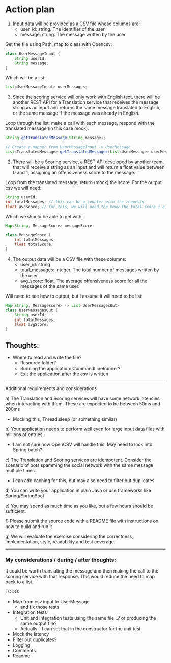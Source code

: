 # Action plan

1) Input data will be provided as a CSV file whose columns are:
   - user_id: string. The identifier of the user
   - message: string. The message written by the user

Get the file using Path, map to class with Opencsv:

```java
class UserMessageInput {
    String userId;
    String message;
}
```

Which will be a list:

```java
List<UserMessageInput> userMessages;
```

3) Since the scoring service will only work with English text, there will be another REST API for a Translation service that receives the message string as an input and returns the same message translated to English, or the same message if the message was already in English.

Loop through the list, make a call with each message, respond with the translated message (in this case mock).

```java
String getTranslatedMessage(String message);

// Create a mapper from UserMessageInput -> UserMessage
List<TranslatedMessage> getTranslatedMessages(List<UserMessage> userMessage);
```

2) There will be a Scoring service, a REST API developed by another team, that will receive a string as an input and will return a float value between 0 and 1, assigning an offensiveness score to the message.

Loop from the translated message, return (mock) the score. For the output csv we will need:

```java
String userId;
int totalMessages; // this can be a counter with the requests
float avgScore; // for this, we will need the know the total score i.e. totalMessages / totalScore (for each user id) 
```

Which we should be able to get with:

```java
Map<String, MessageScore> messageScore;

class MessageScore {
    int totalMessages;
    float totalScore;
}
```

4) The output data will be a CSV file with these columns:
   - user_id: string
   - total_messages: integer. The total number of messages written by the user.
   - avg_score: float. The average offensiveness score for all the messages of the same user.

Will need to see how to output, but I assume it will need to be list:

```java
Map<String, MessageScore> -> List<UserMessagesOut>
class UserMessagesOut {
    String userId;
    int totalMessages;
    float avgScore;
}
```

## Thoughts:

   - Where to read and write the file?
     - Resource folder?
     - Running the application: CommandLineRunner?
     - Exit the application after the csv is written
---

Additional requirements and considerations 

a) The Translation and Scoring services will have some network latencies when interacting with them. These are expected to be between 50ms and 200ms

- Mocking this, Thread.sleep (or something similar)


b) Your application needs to perform well even for large input data files with millions of entries.

- I am not sure how OpenCSV will handle this. May need to look into Spring batch?

c) The Translation and Scoring services are idempotent. Consider the scenario of bots spamming the social network with the same message multiple times.

- I can add caching for this, but may also need to filter out duplicates

d) You can write your application in plain Java or use frameworks like Spring/SpringBoot

e) You may spend as much time as you like, but a few hours should be sufficient.

f) Please submit the source code with a README file with instructions on how to build and run it

g) We will evaluate the exercise considering the correctness, implementation, style, readability and test coverage.

---

### My considerations / during / after thoughts:

It could be worth translating the message and then making the call to the scoring service with that response.
This would reduce the need to map back to a list.

TODO:

- Map from csv input to UserMessage
    - and fix those tests
- Integration tests
    - Unit and integration tests using the same file...? or producing the same output file?
    - Actually - I can set that in the constructor for the unit test
- Mock the latency
- Filter out duplicates?
- Logging
- Comments
- Readme

